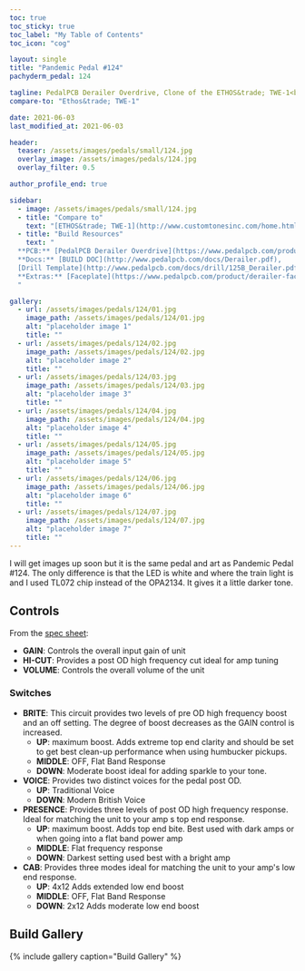 ```yaml
---
toc: true
toc_sticky: true
toc_label: "My Table of Contents"
toc_icon: "cog"

layout: single
title: "Pandemic Pedal #124"
pachyderm_pedal: 124

tagline: PedalPCB Derailer Overdrive, Clone of the ETHOS&trade; TWE-1<br>"My mind has been tearing work the tracks like an out of control locomotive." - PP
compare-to: "Ethos&trade; TWE-1"

date: 2021-06-03
last_modified_at: 2021-06-03

header:
  teaser: /assets/images/pedals/small/124.jpg
  overlay_image: /assets/images/pedals/124.jpg
  overlay_filter: 0.5

author_profile_end: true

sidebar:
  - image: /assets/images/pedals/small/124.jpg
  - title: "Compare to"
    text: "[ETHOS&trade; TWE-1](http://www.customtonesinc.com/home.html)"
  - title: "Build Resources"
    text: "
  **PCB:** [PedalPCB Derailer Overdrive](https://www.pedalpcb.com/product/derailer/)<br>
  **Docs:** [BUILD DOC](http://www.pedalpcb.com/docs/Derailer.pdf),
  [Drill Template](http://www.pedalpcb.com/docs/drill/125B_Derailer.pdf)<br>
  **Extras:** [Faceplate](https://www.pedalpcb.com/product/derailer-faceplate/)
  "

gallery:
  - url: /assets/images/pedals/124/01.jpg
    image_path: /assets/images/pedals/124/01.jpg
    alt: "placeholder image 1"
    title: ""
  - url: /assets/images/pedals/124/02.jpg
    image_path: /assets/images/pedals/124/02.jpg
    alt: "placeholder image 2"
    title: ""
  - url: /assets/images/pedals/124/03.jpg
    image_path: /assets/images/pedals/124/03.jpg
    alt: "placeholder image 3"
    title: ""
  - url: /assets/images/pedals/124/04.jpg
    image_path: /assets/images/pedals/124/04.jpg
    alt: "placeholder image 4"
    title: ""
  - url: /assets/images/pedals/124/05.jpg
    image_path: /assets/images/pedals/124/05.jpg
    alt: "placeholder image 5"
    title: ""
  - url: /assets/images/pedals/124/06.jpg
    image_path: /assets/images/pedals/124/06.jpg
    alt: "placeholder image 6"
    title: ""
  - url: /assets/images/pedals/124/07.jpg
    image_path: /assets/images/pedals/124/07.jpg
    alt: "placeholder image 7"
    title: ""
---
```


I will get images up soon but it is the same pedal and art as Pandemic Pedal #124. The only difference is that the LED is white and where the train light is and I used TL072 chip instead of the OPA2134. It gives it a little darker tone.

## Controls

From the [spec sheet](http://nebula.wsimg.com/b93a80acc190adf9a86f67bd5f88eaa3?AccessKeyId=15E3D289471B90FCC117&disposition=0&alloworigin=1):

* **GAIN**: Controls the overall input gain of unit
* **HI-CUT**: Provides a post OD high frequency cut ideal for amp tuning
* **VOLUME**: Controls the overall volume of the unit

### Switches

- **BRITE**: This circuit provides two levels of pre OD high frequency boost and an off setting. The degree of boost decreases
 as the GAIN control is increased.
  - **UP**: maximum boost. Adds extreme top end clarity and should be set to get best clean-up performance when
 using humbucker pickups.
  - **MIDDLE**: OFF, Flat Band Response
  - **DOWN**: Moderate boost ideal for adding sparkle to your tone.
- **VOICE**: Provides two distinct voices for the pedal post OD.
  - **UP**: Traditional Voice
  - **DOWN**: Modern British Voice
- **PRESENCE**: Provides three levels of post OD high frequency response. Ideal for matching the unit to your amp s top end
 response.
  - **UP**: maximum boost. Adds top end bite. Best used with dark amps or when going into a flat band power amp
  - **MIDDLE**: Flat frequency response
  - **DOWN**: Darkest setting used best with a bright amp
- **CAB**: Provides three modes ideal for matching the unit to your amp's low end response.
  - **UP**: 4x12 Adds extended low end boost
  - **MIDDLE**: OFF, Flat Band Response
  - **DOWN**: 2x12 Adds moderate low end boost


## Build Gallery

{% include gallery caption="Build Gallery" %}